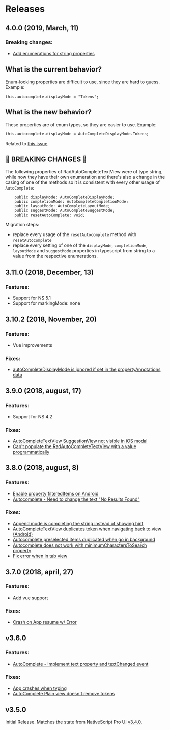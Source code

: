 # Releases

## 4.0.0 (2019, March, 11)

### Breaking changes:
 - [Add enumerations for string properties](https://github.com/NativeScript/nsplugins-internal/issues/169)
 
 ## What is the current behavior?
Enum-looking properties are difficult to use, since they are hard to guess. Example:
```
this.autocomplete.displayMode = "Tokens";
```

## What is the new behavior?
These properties are of enum types, so they are easier to use. Example:
```
this.autocomplete.displayMode = AutoCompleteDisplayMode.Tokens;
```

Related to [this issue](https://github.com/NativeScript/nsplugins-internal/issues/169).

<!-- If this PR contains a breaking change, please describe the impact and migration path for existing applications below. -->

## &#x1F534; BREAKING CHANGES &#x1F534;

The following properties of RadAutoCompleteTextView were of type string, while now they have their own enumeration and there's also a change in the casing of one of the methods so it is consistent with every other usage of `AutoComplete`:
```
    public displayMode: AutoCompleteDisplayMode;
    public completionMode: AutoCompleteCompletionMode;
    public layoutMode: AutoCompleteLayoutMode;
    public suggestMode: AutoCompleteSuggestMode;
    public resetAutoComplete: void;
```

Migration steps:
- replace every usage of the `resetAutocomplete` method with `resetAutoComplete`
- replace every setting of one of the `displayMode`, `completionMode`, `layoutMode` and `suggestMode` properties in typescript from string to a value from the respective enumerations.





## 3.11.0 (2018, December, 13)

### Features:
 - Support for NS 5.1
 - Support for markingMode: none

## 3.10.2 (2018, November, 20)

### Features:
 - Vue improvements
 
 ### Fixes:
 - [autoCompleteDisplayMode is ignored if set in the propertyAnnotations data](https://github.com/telerik/nativescript-ui-feedback/issues/921)

## 3.9.0 (2018, august, 17)

### Features:
 - Support for NS 4.2

### Fixes:
 - [AutoCompleteTextView SuggestionView not visible in iOS modal](https://github.com/telerik/nativescript-ui-feedback/issues/379)
 - [Can't populate the RadAutoCompleteTextView with a value programmatically](https://github.com/telerik/nativescript-ui-feedback/issues/385)

## 3.8.0 (2018, august, 8)

### Features:
 - [Enable property filteredItems on Android](https://github.com/telerik/nativescript-ui-feedback/issues/445)
 - [Autocomplete - Need to change the text "No Results Found"](https://github.com/telerik/nativescript-ui-feedback/issues/658)

### Fixes:
 - [Append mode is completing the string instead of showing hint](https://github.com/telerik/nativescript-ui-feedback/issues/746)
 - [AutoCompleteTextView duplicates token when navigating back to view (Android)](https://github.com/telerik/nativescript-ui-feedback/issues/443)
 - [Autocomplete preselected items duplicated when go in background](https://github.com/telerik/nativescript-ui-feedback/issues/631)
 - [Autocomplete does not work with minimumCharactersToSearch property](https://github.com/telerik/nativescript-ui-feedback/issues/393)
 - [Fix error when in tab view](https://github.com/telerik/nativescript-ui-feedback/issues/636)


## 3.7.0 (2018, april, 27)

### Features:
 - Add vue support

### Fixes:
 - [Crash on App resume w/ Error](https://github.com/telerik/nativescript-ui-feedback/issues/540)


## v3.6.0

### Features:
  - [AutoComplete - Implement text property and textChanged event](https://github.com/telerik/nativescript-ui-feedback/issues/320)

### Fixes:
  - [App crashes when typing](https://github.com/telerik/nativescript-ui-feedback/issues/298)
  - [AutoComplete Plain view doesn't remove tokens](https://github.com/telerik/nativescript-ui-feedback/issues/537)


## v3.5.0

Initial Release. Matches the state from NativeScript Pro UI [v3.4.0](http://docs.telerik.com/devtools/nativescript-ui/release-notes#release-notes-340).
